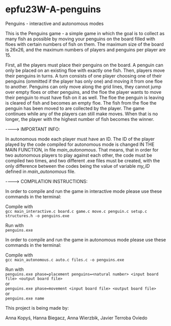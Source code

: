 # epfu23W-A-penguins

Penguins - interactive and autonomous modes


This is the Penguins game - a simple game in which the goal is to collect as many fish as possible by moving your penguins on the board filled with floes with certain numbers of fish on them. The maximum size of the board is 26x26, and the maximum numbers of players and penguins per player are 15. 

First, all the players must place their penguins on the board. A penguin can only be placed on an existing floe with exactly one fish. Then, players move their penguins in turns. A turn consists of one player choosing one of their penguins (ommitted if the player has only one) and moving it from one floe to another. Penguins can only move along the grid lines, they cannot jump over empty floes or other penguins, and the floe the player wants to move their penguin to must have fish on it as well. The floe the penguin is leaving is cleared of fish and becomes an empty floe. The fish from the floe the penguin has been moved to are collected by the player. The game continues while any of the players can still make moves. When that is no longer, the player with the highest number of fish becomes the winner.

----> IMPORTANT INFO:

In autonomous mode each player must have an ID. The ID of the player played by the code compiled for autonomous mode is changed IN THE MAIN FUNCTION, in file _main_autonomous_. That means, that in order for two autonomous players to play against each other, the code must be compiled two times, and two different .exe files must be created, with the only difference between the codes being the value of variable _my_ID_ defined in _main_autonomous_ file.

----> COMPILATION INSTRUCTIONS:

In order to compile and run the game in interactive mode please use these commands in the terminal:

Compile with  \
`gcc main_interactive.c board.c game.c move.c penguin.c setup.c structures.h -o penguins.exe`

Run with  \
`penguins.exe`

In order to compile and run the game in autonomous mode please use these commands in the terminal:

Compile with  \
`gcc main_autonomous.c auto.c files.c -o penguins.exe`

Run with  \
`penguins.exe phase=placement penguins=<natural number> <input board file> <output board file>`\
or  
`penguins.exe phase=movement <input board file> <output board file>`\
or\
`penguins.exe name`





This project is being made by:

Anna Kopyś,
Hanna Biegacz,
Anna Wierzbik,
Javier Terroba Oviedo
